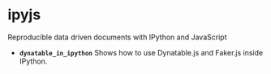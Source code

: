 # ipyjs
Reproducible data driven documents with IPython and JavaScript

* **`dynatable_in_ipython`** Shows how to use Dynatable.js and Faker.js inside IPython.
